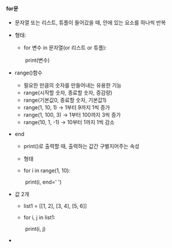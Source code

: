 #### for문

+ 문자열 또는 리스트, 튜플이 들어갔을 때, 안에 있는 요소를 하나씩 반복

+ 형태:

  + for 변수 in 문자열(or 리스트 or 튜플):

    ​	print(변수)

+ range()함수

  + 필요한 만큼의 숫자를 만들어내는 유용한 기능
  +  range(시작할 숫자, 종료할 숫자, 증감량)
  + range(기본값0, 종료할 숫자, 기본값1)
  + range(1, 10, 1) -> 1부터 9까지 1씩 증가
  + range(1, 100, 3) -> 1부터 100까지 3씩 증가
  + range(10, 1, -1) -> 10부터 1까지 1씩 감소

+ end 

  + print()로 출력할 때, 출력하는 값간 구별지어주는 속성 

  + 형태

  + for i in range(1, 10):

    ​	print(i, end=' ')

+ 값 2개 

  + list1 = [[1, 2], [3, 4], [5, 6]]

  + for i, j in list1:

    ​	print(i, j)

+ 